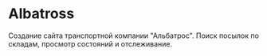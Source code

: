# Albatross
Создание сайта транспортной компании "Альбатрос". Поиск посылок по складам, просмотр состояний и отслеживание.
